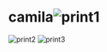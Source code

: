 # camila![print1](https://user-images.githubusercontent.com/92480077/159624500-bab62679-e27b-4ca3-9d05-cfbb09b98d98.png)
![print2](https://user-images.githubusercontent.com/92480077/159624538-ce08003a-e113-4a16-9da0-a13313d22e1d.png)
![print3](https://user-images.githubusercontent.com/92480077/159624567-f62ea05d-35ee-49ad-a8fd-01786b99ba05.png)
